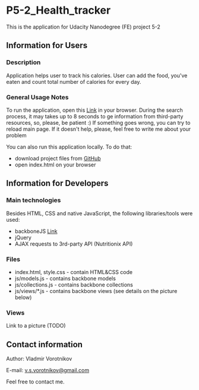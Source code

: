 # P5-2_Health_tracker
This is the application for Udacity Nanodegree (FE) project 5-2

## Information for Users

### Description

Application helps user to track his calories. User can add the food, you've eaten and count total number of calories for every day.

### General Usage Notes

To run the application, open this [Link](http://truezarathustra.github.io/P5-2-Health-Tracker/) in your browser. During the search process, it may takes up to 8 seconds to ge information from third-party resources, so, please, be patient :)
If something goes wrong, you can try to reload main page. If it doesn't help, please, feel free to write me about your problem

You can also run this application locally. To do that:
 - download project files from [GitHub](https://github.com/TrueZarathustra/P5-2-Health-Tracker)
 - open index.html on your browser

## Information for Developers

### Main technologies
Besides HTML, CSS and native JavaScript, the following libraries/tools were used:
 - backboneJS [Link](http://backbonejs.org/)
 - jQuery
 - AJAX requests to 3rd-party API (Nutritionix API)

### Files
 - index.html, style.css - contain HTML&CSS code
 - js/models.js - contains backbone models
 - js/collections.js - contains backbone collections
 - js/views/*.js - contains backbone views (see details on the picture below)

### Views

Link to a picture (TODO)

## Contact information

Author: Vladmir Vorotnikov

E-mail: v.s.vorotnikov@gmail.com

Feel free to contact me.